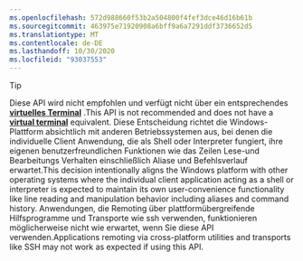 ```yaml
---
ms.openlocfilehash: 572d988660f53b2a504800f4fef3dce46d16b61b
ms.sourcegitcommit: 463975e71920908a6bff9a6a7291ddf3736652d5
ms.translationtype: MT
ms.contentlocale: de-DE
ms.lasthandoff: 10/30/2020
ms.locfileid: "93037553"
---
```

> [!TIP]
> <span data-ttu-id="f9892-101">Diese API wird nicht empfohlen und verfügt nicht über ein entsprechendes **[virtuelles Terminal](../console-virtual-terminal-sequences.md)** .</span><span class="sxs-lookup"><span data-stu-id="f9892-101">This API is not recommended and does not have a **[virtual terminal](../console-virtual-terminal-sequences.md)** equivalent.</span></span> <span data-ttu-id="f9892-102">Diese Entscheidung richtet die Windows-Plattform absichtlich mit anderen Betriebssystemen aus, bei denen die individuelle Client Anwendung, die als Shell oder Interpreter fungiert, ihre eigenen benutzerfreundlichen Funktionen wie das Zeilen Lese-und Bearbeitungs Verhalten einschließlich Aliase und Befehlsverlauf erwartet.</span><span class="sxs-lookup"><span data-stu-id="f9892-102">This decision intentionally aligns the Windows platform with other operating systems where the individual client application acting as a shell or interpreter is expected to maintain its own user-convenience functionality like line reading and manipulation behavior including aliases and command history.</span></span> <span data-ttu-id="f9892-103">Anwendungen, die Remoting über plattformübergreifende Hilfsprogramme und Transporte wie ssh verwenden, funktionieren möglicherweise nicht wie erwartet, wenn Sie diese API verwenden.</span><span class="sxs-lookup"><span data-stu-id="f9892-103">Applications remoting via cross-platform utilities and transports like SSH may not work as expected if using this API.</span></span>
